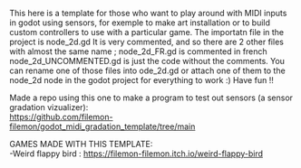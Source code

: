 This here is a template for those who want to play around with MIDI inputs in godot using sensors,
for exemple to make art installation or to build custom controllers to use with a particular game.
The importatn file in the project is node_2d.gd
It is very commented, and so there are 2 other files with almost the same name ;
node_2d_FR.gd is commented in french
node_2d_UNCOMMENTED.gd is just the code without the comments.
You can rename one of those files into ode_2d.gd or attach one of them to the node_2d node in the godot project for everything to work :)
Have fun !!

Made a repo using this one to make a program to test out sensors (a sensor gradation vizualizer):  
https://github.com/filemon-filemon/godot_midi_gradation_template/tree/main

GAMES MADE WITH THIS TEMPLATE:  
-Weird flappy bird : https://filemon-filemon.itch.io/weird-flappy-bird

